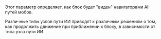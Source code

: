 Этот параметр определяет, как блок будет "виден" навигаторами AI-путей мобов.

Различные типы узлов пути ИИ приводят к различным решениям о том, как продолжить движение при
приближении к блоку, в зависимости от типа узла пути ИИ.